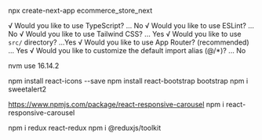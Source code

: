   npx create-next-app ecommerce_store_next

√ Would you like to use TypeScript? ... No 
√ Would you like to use ESLint? ... No 
√ Would you like to use Tailwind CSS? ... Yes
√ Would you like to use `src/` directory? ...Yes
√ Would you like to use App Router? (recommended) ...  Yes
√ Would you like to customize the default import alias (@/*)? ... No 

nvm use 16.14.2

npm install react-icons --save
npm install react-bootstrap bootstrap
npm i sweetalert2

https://www.npmjs.com/package/react-responsive-carousel
npm i react-responsive-carousel

npm i redux react-redux
npm i @reduxjs/toolkit